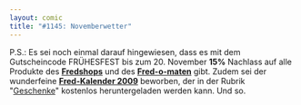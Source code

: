 ```yaml
---
layout: comic
title: "#1145: Novemberwetter"
---
```


P.S.:
Es sei noch einmal darauf hingewiesen, dass es mit dem Gutscheincode FRÜHESFEST bis zum 20. November <strong>15%</strong> Nachlass auf alle Produkte des <a href="http://fredshop.spreadshirt.net/de/DE/Shop"><strong>Fredshops</strong></a> und des <a href="http://fred-o-mat.spreadshirt.net/de/DE/Shop"><strong>Fred-o-maten</strong></a> gibt.
Zudem sei der wunderfeine <a href="http://www.fonflatter.de/dateien/kalender_fonflatter_2009.pdf"><strong>Fred-Kalender 2009</strong></a> beworben, der in der Rubrik "<a href="http://www.fonflatter.de/geschenke">Geschenke</a>" kostenlos heruntergeladen werden kann.
Und so.
